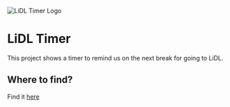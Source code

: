 ![LiDL Timer Logo](https://lidl.thinkquotes.de/public/assets/images/logo.png "better logo than original")

# LiDL Timer
This project shows a timer to remind us on the next break for going to LiDL.

## Where to find?
Find it [here](https://lidl.thinkquotes.de/)
